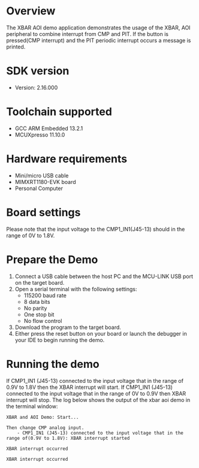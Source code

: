 Overview
========
The XBAR AOI demo application demonstrates the usage of the XBAR, AOI peripheral to combine interrupt
from CMP and PIT. If the button is pressed(CMP interrupt) and the PIT periodic interrupt occurs a message is printed.

SDK version
===========
- Version: 2.16.000

Toolchain supported
===================
- GCC ARM Embedded  13.2.1
- MCUXpresso  11.10.0

Hardware requirements
=====================
- Mini/micro USB cable
- MIMXRT1180-EVK board
- Personal Computer

Board settings
==============
Please note that the input voltage to the CMP1_IN1(J45-13) should in the range of 0V to 1.8V.

Prepare the Demo
================
1.  Connect a USB cable between the host PC and the MCU-LINK USB port on the target board.
2.  Open a serial terminal with the following settings:
    - 115200 baud rate
    - 8 data bits
    - No parity
    - One stop bit
    - No flow control
3.  Download the program to the target board.
4.  Either press the reset button on your board or launch the debugger in your IDE to begin running the demo.

Running the demo
================
If CMP1_IN1 (J45-13) connected to the input voltage that in the range of 0.9V to 1.8V then the XBAR interrupt will start.
If CMP1_IN1 (J45-13) connected to the input voltage that in the range of 0V to 0.9V then XBAR interrupt will stop.
The log below shows the output of the xbar aoi demo in the terminal window:
~~~~~~~~~~~~~~~~~~~~~~~~~~~~~~~~~~~
XBAR and AOI Demo: Start...

Then change CMP analog input.
    - CMP1_IN1 (J45-13) connected to the input voltage that in the range of(0.9V to 1.8V): XBAR interrupt started

XBAR interrupt occurred

XBAR interrupt occurred
~~~~~~~~~~~~~~~~~~~~~~~~~~~~~~~~~~~
